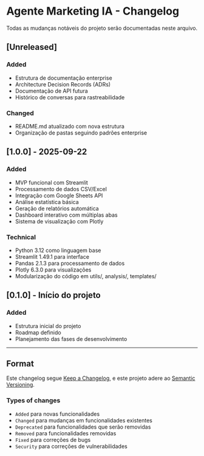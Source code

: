# Agente Marketing IA - Changelog

Todas as mudanças notáveis do projeto serão documentadas neste arquivo.

## [Unreleased]

### Added
- Estrutura de documentação enterprise
- Architecture Decision Records (ADRs)
- Documentação de API futura
- Histórico de conversas para rastreabilidade

### Changed
- README.md atualizado com nova estrutura
- Organização de pastas seguindo padrões enterprise

## [1.0.0] - 2025-09-22

### Added
- MVP funcional com Streamlit
- Processamento de dados CSV/Excel
- Integração com Google Sheets API
- Análise estatística básica
- Geração de relatórios automática
- Dashboard interativo com múltiplas abas
- Sistema de visualização com Plotly

### Technical
- Python 3.12 como linguagem base
- Streamlit 1.49.1 para interface
- Pandas 2.1.3 para processamento de dados
- Plotly 6.3.0 para visualizações
- Modularização do código em utils/, analysis/, templates/

## [0.1.0] - Início do projeto

### Added
- Estrutura inicial do projeto
- Roadmap definido
- Planejamento das fases de desenvolvimento

---

## Format

Este changelog segue [Keep a Changelog](https://keepachangelog.com/en/1.0.0/),
e este projeto adere ao [Semantic Versioning](https://semver.org/spec/v2.0.0.html).

### Types of changes
- `Added` para novas funcionalidades
- `Changed` para mudanças em funcionalidades existentes
- `Deprecated` para funcionalidades que serão removidas
- `Removed` para funcionalidades removidas
- `Fixed` para correções de bugs
- `Security` para correções de vulnerabilidades